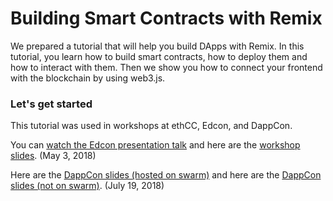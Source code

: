 Building Smart Contracts with Remix
=======================

We prepared a tutorial that will help you build DApps with Remix. In this tutorial, you learn how to build smart contracts, how to deploy them and how to interact with them. Then we show you how to connect your frontend with the blockchain by using web3.js.

### Let's get started

This tutorial was used in workshops at ethCC, Edcon, and DappCon. 

You can [watch the Edcon presentation talk](https://www.youtube.com/watch?v=nAI_Cr5Y8JY) and here are the [workshop slides](https://slides.com/ninabreznik/deck-11-13#/).
(May 3, 2018)

Here are the [DappCon slides (hosted on swarm)](https://30400.swarm-gateways.net/bzz:/2271229d214f8aef9b1176bc22dbc09e384cd8c577a87c60ebece68aebc59d3a/) and here are the [DappCon slides (not on swarm)](https://www.updig.is/pdf/remix-at-dappcon.pdf). 
(July 19, 2018)